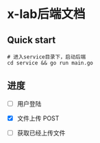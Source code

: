 # x-lab后端文档

## Quick start

```shell
# 进入service目录下，启动后端
cd service && go run main.go
```

## 进度

- [ ] 用户登陆
  
- [x] 文件上传 POST

- [ ] 获取已经上传文件

